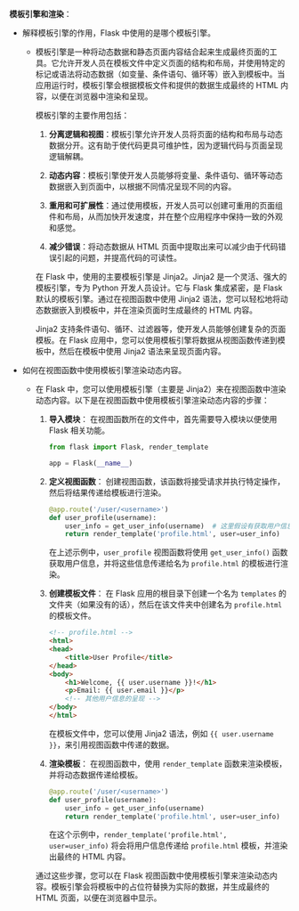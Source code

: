 **模板引擎和渲染**：

- 解释模板引擎的作用，Flask 中使用的是哪个模板引擎。

  - 模板引擎是一种将动态数据和静态页面内容结合起来生成最终页面的工具。它允许开发人员在模板文件中定义页面的结构和布局，并使用特定的标记或语法将动态数据（如变量、条件语句、循环等）嵌入到模板中。当应用运行时，模板引擎会根据模板文件和提供的数据生成最终的 HTML 内容，以便在浏览器中渲染和呈现。

    模板引擎的主要作用包括：

    1. **分离逻辑和视图**：模板引擎允许开发人员将页面的结构和布局与动态数据分开。这有助于使代码更具可维护性，因为逻辑代码与页面呈现逻辑解耦。

    2. **动态内容**：模板引擎使开发人员能够将变量、条件语句、循环等动态数据嵌入到页面中，以根据不同情况呈现不同的内容。

    3. **重用和可扩展性**：通过使用模板，开发人员可以创建可重用的页面组件和布局，从而加快开发速度，并在整个应用程序中保持一致的外观和感觉。

    4. **减少错误**：将动态数据从 HTML 页面中提取出来可以减少由于代码错误引起的问题，并提高代码的可读性。

    在 Flask 中，使用的主要模板引擎是 Jinja2。Jinja2 是一个灵活、强大的模板引擎，专为 Python 开发人员设计。它与 Flask 集成紧密，是 Flask 默认的模板引擎。通过在视图函数中使用 Jinja2 语法，您可以轻松地将动态数据嵌入到模板中，并在渲染页面时生成最终的 HTML 内容。

    Jinja2 支持条件语句、循环、过滤器等，使开发人员能够创建复杂的页面模板。在 Flask 应用中，您可以使用模板引擎将数据从视图函数传递到模板中，然后在模板中使用 Jinja2 语法来呈现页面内容。

- 如何在视图函数中使用模板引擎渲染动态内容。
  - 在 Flask 中，您可以使用模板引擎（主要是 Jinja2）来在视图函数中渲染动态内容。以下是在视图函数中使用模板引擎渲染动态内容的步骤：

    1. **导入模块**：
       在视图函数所在的文件中，首先需要导入模块以便使用 Flask 相关功能。

       ```python
       from flask import Flask, render_template

       app = Flask(__name__)
       ```

    2. **定义视图函数**：
       创建视图函数，该函数将接受请求并执行特定操作，然后将结果传递给模板进行渲染。

       ```python
       @app.route('/user/<username>')
       def user_profile(username):
           user_info = get_user_info(username)  # 这里假设有获取用户信息的函数
           return render_template('profile.html', user=user_info)
       ```

       在上述示例中，`user_profile` 视图函数将使用 `get_user_info()` 函数获取用户信息，并将这些信息传递给名为 `profile.html` 的模板进行渲染。

    3. **创建模板文件**：
       在 Flask 应用的根目录下创建一个名为 `templates` 的文件夹（如果没有的话），然后在该文件夹中创建名为 `profile.html` 的模板文件。

       ```html
       <!-- profile.html -->
       <html>
       <head>
           <title>User Profile</title>
       </head>
       <body>
           <h1>Welcome, {{ user.username }}!</h1>
           <p>Email: {{ user.email }}</p>
           <!-- 其他用户信息的呈现 -->
       </body>
       </html>
       ```

       在模板文件中，您可以使用 Jinja2 语法，例如 `{{ user.username }}`，来引用视图函数中传递的数据。

    4. **渲染模板**：
       在视图函数中，使用 `render_template` 函数来渲染模板，并将动态数据传递给模板。

       ```python
       @app.route('/user/<username>')
       def user_profile(username):
           user_info = get_user_info(username)
           return render_template('profile.html', user=user_info)
       ```

       在这个示例中，`render_template('profile.html', user=user_info)` 将会将用户信息传递给 `profile.html` 模板，并渲染出最终的 HTML 内容。

    通过这些步骤，您可以在 Flask 视图函数中使用模板引擎来渲染动态内容。模板引擎会将模板中的占位符替换为实际的数据，并生成最终的 HTML 页面，以便在浏览器中显示。